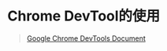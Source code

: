 # Chrome DevTool的使用

> [Google Chrome DevTools Document](https://developer.chrome.com/docs/devtools/overview/)

